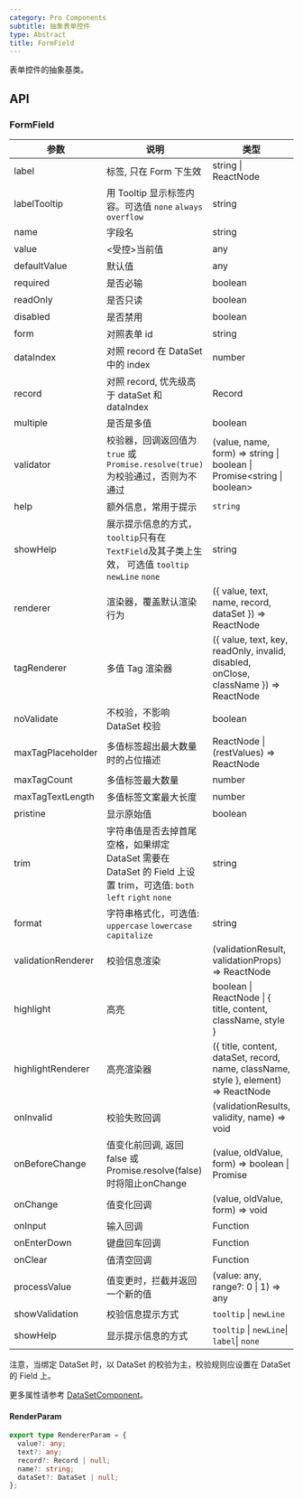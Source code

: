 ```yaml
---
category: Pro Components
subtitle: 抽象表单控件
type: Abstract
title: FormField
---
```


表单控件的抽象基类。

## API

### FormField

| 参数 | 说明 | 类型 | 默认值 |
| --- | --- | --- | --- |
| label | 标签, 只在 Form 下生效 | string \| ReactNode |  |
| labelTooltip | 用 Tooltip 显示标签内容。可选值 `none` `always` `overflow` | string | 'none' |
| name | 字段名 | string |  |
| value | <受控>当前值 | any |  |
| defaultValue | 默认值 | any |  |
| required | 是否必输 | boolean | false |
| readOnly | 是否只读 | boolean | false |
| disabled | 是否禁用 | boolean | false |
| form | 对照表单 id | string |  |
| dataIndex | 对照 record 在 DataSet 中的 index | number | ds.currentIndex |
| record | 对照 record, 优先级高于 dataSet 和 dataIndex | Record |  |
| multiple | 是否是多值 | boolean | false |
| validator | 校验器，回调返回值为`true` 或 `Promise.resolve(true)`为校验通过，否则为不通过 | (value, name, form) => string \| boolean \| Promise&lt;string \| boolean&gt; |  |
| help | 额外信息，常用于提示 | `string` | `undefined` |
| showHelp | 展示提示信息的方式，`tooltip`只有在`TextField`及其子类上生效， 可选值 `tooltip` `newLine` `none` | string | `newLine` |
| renderer | 渲染器，覆盖默认渲染行为 | ({ value, text, name, record, dataSet }) => ReactNode | ({ text }) => text |
| tagRenderer | 多值 Tag 渲染器 | ({ value, text, key, readOnly, invalid, disabled, onClose, className }) => ReactNode |  |
| noValidate | 不校验，不影响 DataSet 校验 | boolean | false |
| maxTagPlaceholder | 多值标签超出最大数量时的占位描述 | ReactNode \| (restValues) => ReactNode |  |
| maxTagCount | 多值标签最大数量 | number |  |
| maxTagTextLength | 多值标签文案最大长度 | number |  |
| pristine | 显示原始值 | boolean | false |
| trim | 字符串值是否去掉首尾空格，如果绑定 DataSet 需要在 DataSet 的 Field 上设置 trim，可选值: `both` `left` `right` `none` | string | `both` |
| format | 字符串格式化，可选值: `uppercase` `lowercase` `capitalize` | string |  |
| validationRenderer | 校验信息渲染 | (validationResult, validationProps) => ReactNode |  |
| highlight | 高亮 |  boolean \| ReactNode \| { title, content, className, style  } |  |
| highlightRenderer | 高亮渲染器 | ({ title, content, dataSet, record, name, className, style }, element) => ReactNode |  |
| onInvalid | 校验失败回调 | (validationResults, validity, name) => void |  |
| onBeforeChange | 值变化前回调, 返回 false 或 Promise.resolve(false) 时将阻止onChange | (value, oldValue, form) => boolean \| Promise<boolean> |  |
| onChange | 值变化回调 | (value, oldValue, form) => void |  |
| onInput | 输入回调 | Function |  |
| onEnterDown | 键盘回车回调 | Function |  |
| onClear | 值清空回调 | Function |  |
| processValue | 值变更时，拦截并返回一个新的值 | (value: any, range?: 0 \| 1) => any |   |
| showValidation | 校验信息提示方式 | `tooltip` \| `newLine` | |
| showHelp| 显示提示信息的方式 | `tooltip` \| `newLine`\| `label`\| `none`| `newline` |

注意，当绑定 DataSet 时，以 DataSet 的校验为主，校验规则应设置在 DataSet 的 Field 上。

更多属性请参考 [DataSetComponent](/components-pro/core/#DataSetComponent)。

#### RenderParam

```ts
export type RendererParam = {
  value?: any;
  text?: any;
  record?: Record | null;
  name?: string;
  dataSet?: DataSet | null;
};
```
